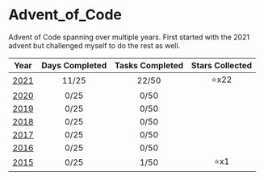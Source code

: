 # Advent_of_Code
Advent of Code spanning over multiple years. First started with the 2021 advent but challenged myself to do the rest as well.

| Year                   | Days Completed | Tasks Completed | Stars Collected |
| :--------------------: | :------------: | :-------------: | :-------------: |
| [2021](2021/README.md) | 11/25          | 22/50           | :star:x22       |
| [2020](2020/README.md) | 0/25           | 0/50            |  |
| [2019](2019/README.md) | 0/25           | 0/50            |  |
| [2018](2018/README.md) | 0/25           | 0/50            |  |
| [2017](2017/README.md) | 0/25           | 0/50            |  |
| [2016](2016/README.md) | 0/25           | 0/50            |  |
| [2015](2015/README.md) | 0/25           | 1/50            | :star:x1        |